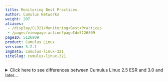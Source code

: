 ```yaml
---
title: Monitoring Best Practices
author: Cumulus Networks
weight: 207
aliases:
 - /display/CL321/Monitoring+Best+Practices
 - /pages/viewpage.action?pageId=5126809
pageID: 5126809
product: Cumulus Linux
version: 3.2.1
imgData: cumulus-linux-321
siteSlug: cumulus-linux-321
---
```

<details>

The following monitoring processes are considered best practices for
reviewing and troubleshooting potential issues with Cumulus Linux
environments. In addition, several of the more common issues have been
listed, with potential solutions included.

## Overview</span>

This document aims to provide two sets of outputs:

  - Metrics that can be polled from Cumulus Linux and used in trend
    analysis

  - Critical log messages that can be monitored for triggered alerts

### Trend Analysis via Metrics</span>

A metric is a quantifiable measure that is used to track and assess the
status of a specific infrastructure component. It is a check collected
over time. Examples of metrics include bytes on an interface, CPU
utilization and total number of routes.

Metrics are more valuable when used for trend analysis.

### Alerting via Triggered Logging</span>

Triggered issues are normally sent to `syslog`, but could go to another
log file depending on the feature. On Cumulus Linux, `rsyslog` handles
all logging including local and remote logging. Logs are the best method
to use for generating alerts when the system transitions from a stable
steady state.

Sending logs to a centralized collector, then creating an alerts based
on critical logs is optimal solution for alerting.

### Log Formatting</span>

Most log files in Cumulus Linux use a standard presentation format. For
example, consider this `syslog` entry:

    2017-03-08T06:26:43.569681+00:00 leaf01 sysmonitor: Critically high CPU use: 99%

  - *2017-03-08T06:26:43.569681+00:00* is the timestamp.

  - *leaf01* is the hostname.

  - *sysmonitor* is the process that is the source of the message.

  - *Critically high CPU use: 99%* is the message.

For brevity and legibility, the timestamp and hostname have been omitted
from the examples in this chapter.

## Hardware</span>

The `smond` process provides monitoring functionality for various switch
hardware elements. Minimum/maximum values are output, depending on the
flags applied to the basic command. The hardware elements and applicable
commands/flags are listed in the table below:

<table>
<colgroup>
<col style="width: 33%" />
<col style="width: 33%" />
<col style="width: 33%" />
</colgroup>
<thead>
<tr class="header">
<th><p>Hardware Element</p></th>
<th><p>Monitoring Command/s</p></th>
<th><p>Interval Poll</p></th>
</tr>
</thead>
<tbody>
<tr class="odd">
<td><p>Temperature</p></td>
<td><pre><code>cumulus@switch:~$ smonctl -j
cumulus@switch:~$ smonctl -j -s TEMP[X]</code></pre></td>
<td><p>600 seconds</p></td>
</tr>
<tr class="even">
<td><p>Fan</p></td>
<td><pre><code>cumulus@switch:~$ smonctl -j
cumulus@switch:~$ smonctl -j -s FAN[X]</code></pre></td>
<td><p>600 seconds</p></td>
</tr>
<tr class="odd">
<td><p>PSU</p></td>
<td><pre><code>cumulus@switch:~$ smonctl -j
cumulus@switch:~$ smonctl -j -s PSU[X]</code></pre></td>
<td><p>600 seconds</p></td>
</tr>
<tr class="even">
<td><p>PSU Fan</p></td>
<td><pre><code>cumulus@switch:~$ smonctl -j
cumulus@switch:~$ smonctl -j -s PSU[X]Fan[X]</code></pre></td>
<td><p>600 seconds</p></td>
</tr>
<tr class="odd">
<td><p>PSU Temperature</p></td>
<td><pre><code>cumulus@switch:~$ smonctl -j
cumulus@switch:~$ smonctl -j -s PSU[X]Temp[X]</code></pre></td>
<td><p>600 seconds</p></td>
</tr>
<tr class="even">
<td><p>Voltage</p></td>
<td><pre><code>cumulus@switch:~$ smonctl -j
cumulus@switch:~$ smonctl -j -s Volt[X]</code></pre></td>
<td><p>600 seconds</p></td>
</tr>
<tr class="odd">
<td><p>Front Panel LED</p></td>
<td><pre><code>cumulus@switch:~$ ledmgrd -d
cumulus@switch:~$ ledmgrd -j</code></pre></td>
<td><p>600 seconds</p></td>
</tr>
</tbody>
</table>

<table>
<colgroup>
<col style="width: 33%" />
<col style="width: 33%" />
<col style="width: 33%" />
</colgroup>
<thead>
<tr class="header">
<th><p>Hardware Logs</p></th>
<th><p>Log Location</p></th>
<th><p>Log Entries</p></th>
</tr>
</thead>
<tbody>
<tr class="odd">
<td><p>High temperature</p></td>
<td><pre><code>/var/log/syslog</code></pre></td>
<td><pre><code>/usr/sbin/smond : : Temp1(Board Sensor near CPU): state changed from UNKNOWN to OK
/usr/sbin/smond : : Temp2(Board Sensor Near Virtual Switch): state changed from UNKNOWN to OK
/usr/sbin/smond : : Temp3(Board Sensor at Front Left Corner): state changed from UNKNOWN to OK
/usr/sbin/smond : : Temp4(Board Sensor at Front Right Corner): state changed from UNKNOWN to OK
/usr/sbin/smond : : Temp5(Board Sensor near Fan): state changed from UNKNOWN to OK</code></pre></td>
</tr>
<tr class="even">
<td><p>Fan speed issues</p></td>
<td><pre><code>/var/log/syslog</code></pre></td>
<td><pre><code>/usr/sbin/smond : : Fan1(Fan Tray 1, Fan 1): state changed from UNKNOWN to OK
/usr/sbin/smond : : Fan2(Fan Tray 1, Fan 2): state changed from UNKNOWN to OK
/usr/sbin/smond : : Fan3(Fan Tray 2, Fan 1): state changed from UNKNOWN to OK
/usr/sbin/smond : : Fan4(Fan Tray 2, Fan 2): state changed from UNKNOWN to OK
/usr/sbin/smond : : Fan5(Fan Tray 3, Fan 1): state changed from UNKNOWN to OK
/usr/sbin/smond : : Fan6(Fan Tray 3, Fan 2): state changed from UNKNOWN to OK</code></pre></td>
</tr>
<tr class="odd">
<td><p>PSU failure</p></td>
<td><pre><code>/var/log/syslog</code></pre></td>
<td><pre><code>/usr/sbin/smond : : PSU1Fan1(PSU1 Fan): state changed from UNKNOWN to OK
/usr/sbin/smond : : PSU2Fan1(PSU2 Fan): state changed from UNKNOWN to BAD</code></pre></td>
</tr>
</tbody>
</table>

## System Data</span>

Cumulus Linux includes a number of ways to monitor various aspects of
system data. In addition, alerts are issued in high risk situations.

### CPU Idle Time</span>

When a CPU reports five high CPU alerts within a span of 5 minutes, an
alert is logged.

{{%notice warning%}}

**Short High CPU Bursts**

Short bursts of high CPU can occur during switchd churn or routing
protocol startup. Do not set alerts for these short bursts.

{{%/notice%}}

<table>
<colgroup>
<col style="width: 33%" />
<col style="width: 33%" />
<col style="width: 33%" />
</colgroup>
<thead>
<tr class="header">
<th><p>System Element</p></th>
<th><p>Monitoring Command/s</p></th>
<th><p>Interval Poll</p></th>
</tr>
</thead>
<tbody>
<tr class="odd">
<td><p>CPU utilization</p></td>
<td><pre><code>cumulus@switch:~$ cat /proc/stat
cumulus@switch:~$ top -b -n 1</code></pre></td>
<td><p>30 seconds</p></td>
</tr>
</tbody>
</table>

<table>
<colgroup>
<col style="width: 33%" />
<col style="width: 33%" />
<col style="width: 33%" />
</colgroup>
<thead>
<tr class="header">
<th><p>CPU Logs</p></th>
<th><p>Log Location</p></th>
<th><p>Log Entries</p></th>
</tr>
</thead>
<tbody>
<tr class="odd">
<td><p>High CPU</p></td>
<td><pre><code>/var/log/syslog</code></pre></td>
<td><pre><code>sysmonitor: Critically high CPU use: 99%
systemd[1]: Starting Monitor system resources (cpu, memory, disk)...
systemd[1]: Started Monitor system resources (cpu, memory, disk).
sysmonitor: High CPU use: 89%
systemd[1]: Starting Monitor system resources (cpu, memory, disk)...
systemd[1]: Started Monitor system resources (cpu, memory, disk).
sysmonitor: CPU use no longer high: 77%</code></pre></td>
</tr>
</tbody>
</table>

Cumulus Linux 3.0 and later monitors CPU, memory and disk space via
`sysmonitor`. The configurations for the thresholds are stored in
`/etc/cumulus/sysmonitor.conf`. More information is available via `man
sysmonitor`.

| CPU measure  | Thresholds            |
| ------------ | --------------------- |
| Use          | Alert: 90% Crit: 95%  |
| Process Load | Alarm: 95% Crit: 125% |

<summary>Click here to see differences between Cumulus Linux 2.5 ESR and
3.0 and later... </summary>

<table>
<colgroup>
<col style="width: 33%" />
<col style="width: 33%" />
<col style="width: 33%" />
</colgroup>
<thead>
<tr class="header">
<th><p>CPU Logs</p></th>
<th><p>Log Location</p></th>
<th><p>Log Entries</p></th>
</tr>
</thead>
<tbody>
<tr class="odd">
<td><p>High CPU</p></td>
<td><pre><code>/var/log/syslog</code></pre></td>
<td><pre><code>jdoo[2803]: &#39;localhost&#39; cpu system usage of 41.1% matches resource limit [cpu system usage&gt;30.0%]
jdoo[4727]: &#39;localhost&#39; sysloadavg(15min) of 111.0 matches resource limit [sysloadavg(15min)&gt;110.0]</code></pre></td>
</tr>
</tbody>
</table>

In Cumulus Linux 2.5, CPU logs are created with each unique threshold:

| CPU measure | \< 2.5 Threshold |
| ----------- | ---------------- |
| User        | 70%              |
| System      | 30%              |
| Wait        | 20%              |

Cumulus Linux 2.5, CPU and memory warnings are generated via `jdoo`. The
configuration for the thresholds are stored in
`/etc/jdoo/jdoorc.d/cl-utilities.rc`.

### Disk Usage</span>

When monitoring disk utilization, you can exclude `tmpfs` from
monitoring.

<table>
<colgroup>
<col style="width: 33%" />
<col style="width: 33%" />
<col style="width: 33%" />
</colgroup>
<thead>
<tr class="header">
<th><p>System Element</p></th>
<th><p>Monitoring Command/s</p></th>
<th><p>Interval Poll</p></th>
</tr>
</thead>
<tbody>
<tr class="odd">
<td><p>Disk utilization</p></td>
<td><pre><code>cumulus@switch:~$ /bin/df -x tmpfs</code></pre></td>
<td><p>300 seconds</p></td>
</tr>
</tbody>
</table>

## Process Restart </span>

In Cumulus Linux 3.0 and later, `systemd` is responsible for monitoring
and restarting processes.

<table>
<colgroup>
<col style="width: 50%" />
<col style="width: 50%" />
</colgroup>
<thead>
<tr class="header">
<th><p>Process Element</p></th>
<th><p>Monitoring Command/s</p></th>
</tr>
</thead>
<tbody>
<tr class="odd">
<td><p>View processes monitored by systemd</p></td>
<td><pre><code>cumulus@switch:~$ systemctl status</code></pre></td>
</tr>
</tbody>
</table>

<summary>Click here to changes from Cumulus Linux 2.5 ESR to 3.0 and
later... </summary>

Cumulus Linux 2.5.2 through 2.5 ESR uses a forked version of `monit`
called `jdoo` to monitor processes. If the process ever fails, `jdoo`
then invokes `init.d` to restart the process.

<table>
<colgroup>
<col style="width: 50%" />
<col style="width: 50%" />
</colgroup>
<thead>
<tr class="header">
<th><p>Process Element</p></th>
<th><p>Monitoring Command/s</p></th>
</tr>
</thead>
<tbody>
<tr class="odd">
<td><p>View processes monitored by jdoo</p></td>
<td><pre><code>cumulus@switch:~$ jdoo summary</code></pre></td>
</tr>
<tr class="even">
<td><p>View process restarts</p></td>
<td><pre><code>cumulus@switch:~$ sudo cat /var/log/syslog</code></pre></td>
</tr>
<tr class="odd">
<td><p>View current process state</p></td>
<td><pre><code>cumulus@switch:~$ ps -aux</code></pre></td>
</tr>
</tbody>
</table>

## Layer 1 Protocols and Interfaces</span>

Link and port state interface transitions are logged to
`/var/log/syslog` and `/var/log/switchd.log`.

<table>
<colgroup>
<col style="width: 50%" />
<col style="width: 50%" />
</colgroup>
<thead>
<tr class="header">
<th><p>Interface Element</p></th>
<th><p>Monitoring Command/s</p></th>
</tr>
</thead>
<tbody>
<tr class="odd">
<td><p>Link state</p></td>
<td><pre><code>cumulus@switch:~$ cat /sys/class/net/[iface]/operstate          
cumulus@switch:~$ net show interface all json</code></pre></td>
</tr>
<tr class="even">
<td><p>Link speed</p></td>
<td><pre><code>cumulus@switch:~$ cat /sys/class/net/[iface]/speed           
cumulus@switch:~$ net show interface all json</code></pre></td>
</tr>
<tr class="odd">
<td><p>Port state</p></td>
<td><pre><code>cumulus@switch:~$ ip link show
cumulus@switch:~$ net show interface all json</code></pre></td>
</tr>
<tr class="even">
<td><p>Bond state</p></td>
<td><pre><code>cumulus@switch:~$ cat /proc/net/bonding/[bond]
cumulus@switch:~$ net show interface all json</code></pre></td>
</tr>
</tbody>
</table>

Interface counters are obtained from either querying the hardware or the
Linux kernel. The two outputs should align, but the Linux kernel
aggregates the output from the hardware.

<table>
<colgroup>
<col style="width: 33%" />
<col style="width: 33%" />
<col style="width: 33%" />
</colgroup>
<thead>
<tr class="header">
<th><p>Interface Counter Element</p></th>
<th><p>Monitoring Command/s</p></th>
<th><p>Interval Poll</p></th>
</tr>
</thead>
<tbody>
<tr class="odd">
<td><p>Interface counters</p></td>
<td><pre><code>cumulus@switch:~$ cat /sys/class/net/[iface]/statistics/[stat_name]
cumulus@switch:~$ net show counters json
cumulus@switch:~$ cl-netstat -j
cumulus@switch:~$ ethtool -S [iface]</code></pre></td>
<td><p>10 seconds</p></td>
</tr>
</tbody>
</table>

<table>
<colgroup>
<col style="width: 33%" />
<col style="width: 33%" />
<col style="width: 33%" />
</colgroup>
<thead>
<tr class="header">
<th><p>Layer 1 Logs</p></th>
<th><p>Log Location</p></th>
<th><p>Log Entries</p></th>
</tr>
</thead>
<tbody>
<tr class="odd">
<td><p>Link failure/Link flap</p></td>
<td><pre><code>/var/log/switchd.log</code></pre></td>
<td><pre><code>switchd[5692]: nic.c:213 nic_set_carrier: swp17: setting kernel carrier: down
switchd[5692]: netlink.c:291 libnl: swp1, family 0, ifi 20, oper down
switchd[5692]: nic.c:213 nic_set_carrier: swp1: setting kernel carrier: up
switchd[5692]: netlink.c:291 libnl: swp17, family 0, ifi 20, oper up</code></pre></td>
</tr>
<tr class="even">
<td><p>Unidirectional link</p></td>
<td><pre><code>/var/log/switchd.log
/var/log/ptm.log</code></pre></td>
<td><pre><code>ptmd[7146]: ptm_bfd.c:2471 Created new session 0x1 with peer 10.255.255.11 port swp1
ptmd[7146]: ptm_bfd.c:2471 Created new session 0x2 with peer fe80::4638:39ff:fe00:5b port swp1
ptmd[7146]: ptm_bfd.c:2471 Session 0x1 down to peer 10.255.255.11, Reason 8
ptmd[7146]: ptm_bfd.c:2471 Detect timeout on session 0x1 with peer 10.255.255.11, in state 1</code></pre></td>
</tr>
<tr class="odd">
<td><p>Bond Negotiation</p>
<ul>
<li><p>Working</p></li>
</ul></td>
<td><pre><code>/var/log/syslog</code></pre></td>
<td><pre><code>kernel: [85412.763193] bonding: bond0 is being created...
kernel: [85412.770014] bond0: Enslaving swp2 as a backup interface with an up link
kernel: [85412.775216] bond0: Enslaving swp1 as a backup interface with an up link
kernel: [85412.797393] IPv6: ADDRCONF(NETDEV_UP): bond0: link is not ready
kernel: [85412.799425] IPv6: ADDRCONF(NETDEV_CHANGE): bond0: link becomes ready</code></pre></td>
</tr>
<tr class="even">
<td><p>Bond Negotiation</p>
<ul>
<li><p>Failing</p></li>
</ul></td>
<td><pre><code>/var/log/syslog</code></pre></td>
<td><pre><code>kernel: [85412.763193] bonding: bond0 is being created...
kernel: [85412.770014] bond0: Enslaving swp2 as a backup interface with an up link
kernel: [85412.775216] bond0: Enslaving swp1 as a backup interface with an up link
kernel: [85412.797393] IPv6: ADDRCONF(NETDEV_UP): bond0: link is not ready</code></pre></td>
</tr>
<tr class="odd">
<td><p>MLAG peerlink negotiation</p>
<ul>
<li><p>Working</p></li>
</ul></td>
<td><pre><code>/var/log/syslog</code></pre></td>
<td><pre><code>lldpd[998]: error while receiving frame on swp50: Network is down
lldpd[998]: error while receiving frame on swp49: Network is down
kernel: [76174.262893] peerlink: Setting ad_actor_system to 44:38:39:00:00:11
kernel: [76174.264205] 8021q: adding VLAN 0 to HW filter on device peerlink
mstpd: one_clag_cmd: setting (1) peer link: peerlink
mstpd: one_clag_cmd: setting (1) clag state: up
mstpd: one_clag_cmd: setting system-mac 44:39:39:ff:40:94
mstpd: one_clag_cmd: setting clag-role secondary</code></pre></td>
</tr>
<tr class="even">
<td><p> </p></td>
<td><pre><code>/var/log/clagd.log</code></pre></td>
<td><pre><code>clagd[14003]: Cleanup is executing.
clagd[14003]: Cannot open file &quot;/tmp/pre-clagd.q7XiO
clagd[14003]: Cleanup is finished
clagd[14003]: Beginning execution of clagd version 1
clagd[14003]: Invoked with: /usr/sbin/clagd --daemon
clagd[14003]: Role is now secondary
clagd[14003]: HealthCheck: role via backup is second
clagd[14003]: HealthCheck: backup active
clagd[14003]: Initial config loaded
clagd[14003]: The peer switch is active.
clagd[14003]: Initial data sync from peer done.
clagd[14003]: Initial handshake done.
clagd[14003]: Initial data sync to peer done.</code></pre></td>
</tr>
<tr class="odd">
<td><p>MLAG peerlink negotiation</p>
<ul>
<li><p>Failing</p></li>
</ul></td>
<td><pre><code>/var/log/syslog</code></pre></td>
<td><pre><code>lldpd[998]: error while receiving frame on swp50: Network is down
lldpd[998]: error while receiving frame on swp49: Network is down
kernel: [76174.262893] peerlink: Setting ad_actor_system to 44:38:39:00:00:11
kernel: [76174.264205] 8021q: adding VLAN 0 to HW filter on device peerlink
mstpd: one_clag_cmd: setting (1) peer link: peerlink
mstpd: one_clag_cmd: setting (1) clag state: down
mstpd: one_clag_cmd: setting system-mac 44:39:39:ff:40:94
mstpd: one_clag_cmd: setting clag-role secondary</code></pre></td>
</tr>
<tr class="even">
<td><p> </p></td>
<td><pre><code>/var/log/clagd.log</code></pre></td>
<td><pre><code>clagd[26916]: Cleanup is executing.
clagd[26916]: Cannot open file &quot;/tmp/pre-clagd.6M527vvGX0/brbatch&quot; for reading: No such file or directory
clagd[26916]: Cleanup is finished
clagd[26916]: Beginning execution of clagd version 1.3.0
clagd[26916]: Invoked with: /usr/sbin/clagd --daemon 169.254.1.2 peerlink.4094 44:38:39:FF:01:01 --priority 1000 --backupIp 10.0.0.2
clagd[26916]: Role is now secondary
clagd[26916]: Initial config loaded</code></pre></td>
</tr>
<tr class="odd">
<td><p>MLAG port negotiation</p>
<ul>
<li><p>Working</p></li>
</ul></td>
<td><pre><code>/var/log/syslog</code></pre></td>
<td><pre><code>kernel: [77419.112195] bonding: server01 is being created...
lldpd[998]: error while receiving frame on swp1: Network is down
kernel: [77419.122707] 8021q: adding VLAN 0 to HW filter on device swp1
kernel: [77419.126408] server01: Enslaving swp1 as a backup interface with a down link
kernel: [77419.177175] server01: Setting ad_actor_system to 44:39:39:ff:40:94
kernel: [77419.190874] server01: Warning: No 802.3ad response from the link partner for any adapters in the bond
kernel: [77419.191448] IPv6: ADDRCONF(NETDEV_UP): server01: link is not ready
kernel: [77419.191452] 8021q: adding VLAN 0 to HW filter on device server01
kernel: [77419.192060] server01: link status definitely up for interface swp1, 1000 Mbps full duplex
kernel: [77419.192065] server01: now running without any active interface!
kernel: [77421.491811] IPv6: ADDRCONF(NETDEV_CHANGE): server01: link becomes ready
mstpd: one_clag_cmd: setting (1) mac 44:38:39:00:00:17 &lt;server01, None&gt;</code></pre></td>
</tr>
<tr class="even">
<td><p> </p></td>
<td><pre><code>/var/log/clagd.log</code></pre></td>
<td><pre><code>clagd[14003]: server01 is now dual connected.</code></pre></td>
</tr>
<tr class="odd">
<td><p>MLAG port negotiation</p>
<ul>
<li><p>Failing</p></li>
</ul></td>
<td><pre><code>/var/log/syslog</code></pre></td>
<td><pre><code>kernel: [79290.290999] bonding: server01 is being created...
kernel: [79290.299645] 8021q: adding VLAN 0 to HW filter on device swp1
kernel: [79290.301790] server01: Enslaving swp1 as a backup interface with a down link
kernel: [79290.358294] server01: Setting ad_actor_system to 44:39:39:ff:40:94
kernel: [79290.373590] server01: Warning: No 802.3ad response from the link partner for any adapters in the bond
kernel: [79290.374024] IPv6: ADDRCONF(NETDEV_UP): server01: link is not ready
kernel: [79290.374028] 8021q: adding VLAN 0 to HW filter on device server01
kernel: [79290.375033] server01: link status definitely up for interface swp1, 1000 Mbps full duplex
kernel: [79290.375037] server01: now running without any active interface!</code></pre></td>
</tr>
<tr class="even">
<td><p> </p></td>
<td><pre><code>/var/log/clagd.log</code></pre></td>
<td><pre><code>clagd[14291]: Conflict (server01): matching clag-id (1) not configured on peer
...
clagd[14291]: Conflict cleared (server01): matching clag-id (1) detected on peer </code></pre></td>
</tr>
<tr class="odd">
<td><p>MLAG port negotiation</p>
<ul>
<li><p>Flapping</p></li>
</ul></td>
<td><pre><code>/var/log/syslog</code></pre></td>
<td><pre><code>mstpd: one_clag_cmd: setting (0) mac 00:00:00:00:00:00 &lt;server01, None&gt;
mstpd: one_clag_cmd: setting (1) mac 44:38:39:00:00:03 &lt;server01, None&gt;</code></pre></td>
</tr>
<tr class="even">
<td><p> </p></td>
<td><pre><code>/var/log/clagd.log</code></pre></td>
<td><pre><code>clagd[14291]: server01 is no longer dual connected
clagd[14291]: server01 is now dual connected.</code></pre></td>
</tr>
</tbody>
</table>

Prescriptive Topology Manager (PTM) uses LLDP information to compare
against a topology.dot file that describes the network. It has built in
alerting capabilities, so it is preferable to use PTM on box rather than
polling LLDP information regularly. The PTM code is available on the
Cumulus Networks [GitHub
repository](https://github.com/CumulusNetworks/ptm). Additional PTM, BFD
and associated logs are documented in the code.

{{%notice note%}}

Peering information should be tracked through PTM. For more information,
refer to the [Prescriptive Topology Manager
documentation](/version/cumulus-linux-321/Layer-One-and-Two/Prescriptive-Topology-Manager-PTM/).

{{%/notice%}}

<table>
<colgroup>
<col style="width: 33%" />
<col style="width: 33%" />
<col style="width: 33%" />
</colgroup>
<thead>
<tr class="header">
<th><p>Neighbor Element</p></th>
<th><p>Monitoring Command/s</p></th>
<th><p>Interval Poll</p></th>
</tr>
</thead>
<tbody>
<tr class="odd">
<td><p>LLDP Neighbor</p></td>
<td><pre><code>cumulus@switch:~$ lldpctl -f json</code></pre></td>
<td><p>300 seconds</p></td>
</tr>
<tr class="even">
<td><p>Prescriptive Topology Manager</p></td>
<td><pre><code>cumulus@switch:~$ ptmctl -j [-d]</code></pre></td>
<td><p>Triggered</p></td>
</tr>
</tbody>
</table>

## Layer 2 Protocols</span>

Spanning tree is a protocol that prevents loops in a layer 2
infrastructure. In a stable state, the spanning tree protocol should
stably converge. Monitoring the Topology Change Notifications (TCN) in
STP helps identify when new BPDUs were received.

<table>
<colgroup>
<col style="width: 33%" />
<col style="width: 33%" />
<col style="width: 33%" />
</colgroup>
<thead>
<tr class="header">
<th><p>Interface Counter Element</p></th>
<th><p>Monitoring Command/s</p></th>
<th><p>Interval Poll</p></th>
</tr>
</thead>
<tbody>
<tr class="odd">
<td><p>STP TCN Transitions</p></td>
<td><pre><code>cumulus@switch:~$ mstpctl showbridge json
cumulus@switch:~$ mstpctl showport json</code></pre></td>
<td><p>60 seconds</p></td>
</tr>
<tr class="even">
<td><p>MLAG peer state</p></td>
<td><pre><code>cumulus@switch:~$ clagctl status
cumulus@switch:~$ clagd -j
cumulus@switch:~$ cat /var/log/clagd.log</code></pre></td>
<td><p>60 seconds</p></td>
</tr>
<tr class="odd">
<td><p>MLAG peer MACs</p></td>
<td><pre><code>cumulus@switch:~$ clagctl dumppeermacs
cumulus@switch:~$ clagctl dumpourmacs </code></pre></td>
<td><p>300 seconds</p></td>
</tr>
</tbody>
</table>

<table>
<colgroup>
<col style="width: 33%" />
<col style="width: 33%" />
<col style="width: 33%" />
</colgroup>
<thead>
<tr class="header">
<th><p>Layer 2 Logs</p></th>
<th><p>Log Location</p></th>
<th><p>Log Entries</p></th>
</tr>
</thead>
<tbody>
<tr class="odd">
<td><p>Spanning Tree Working</p></td>
<td><pre><code>/var/log/syslog</code></pre></td>
<td><pre><code>kernel: [1653877.190724] device swp1 entered promiscuous mode
kernel: [1653877.190796] device swp2 entered promiscuous mode
mstpd: create_br: Add bridge bridge
mstpd: clag_set_sys_mac_br: set bridge mac 00:00:00:00:00:00
mstpd: create_if: Add iface swp1 as port#2 to bridge bridge
mstpd: set_if_up: Port swp1 : up
mstpd: create_if: Add iface swp2 as port#1 to bridge bridge
mstpd: set_if_up: Port swp2 : up
mstpd: set_br_up: Set bridge bridge up
mstpd: MSTP_OUT_set_state: bridge:swp1:0 entering blocking state(Disabled)
mstpd: MSTP_OUT_set_state: bridge:swp2:0 entering blocking state(Disabled)
mstpd: MSTP_OUT_flush_all_fids: bridge:swp1:0 Flushing forwarding database
mstpd: MSTP_OUT_flush_all_fids: bridge:swp2:0 Flushing forwarding database
mstpd: MSTP_OUT_set_state: bridge:swp1:0 entering learning state(Designated)
mstpd: MSTP_OUT_set_state: bridge:swp2:0 entering learning state(Designated)
sudo: pam_unix(sudo:session): session closed for user root
mstpd: MSTP_OUT_set_state: bridge:swp1:0 entering forwarding state(Designated)
mstpd: MSTP_OUT_set_state: bridge:swp2:0 entering forwarding state(Designated)
mstpd: MSTP_OUT_flush_all_fids: bridge:swp2:0 Flushing forwarding database
mstpd: MSTP_OUT_flush_all_fids: bridge:swp1:0 Flushing forwarding database</code></pre></td>
</tr>
<tr class="even">
<td><p>Spanning Tree Blocking</p></td>
<td><pre><code>/var/log/syslog</code></pre></td>
<td><pre><code>mstpd: MSTP_OUT_set_state: bridge:swp2:0 entering blocking state(Designated)
mstpd: MSTP_OUT_set_state: bridge:swp2:0 entering learning state(Designated)
mstpd: MSTP_OUT_set_state: bridge:swp2:0 entering forwarding state(Designated)
mstpd: MSTP_OUT_flush_all_fids: bridge:swp2:0 Flushing forwarding database
mstpd: MSTP_OUT_flush_all_fids: bridge:swp2:0 Flushing forwarding database
mstpd: MSTP_OUT_set_state: bridge:swp2:0 entering blocking state(Alternate)
mstpd: MSTP_OUT_flush_all_fids: bridge:swp2:0 Flushing forwarding database</code></pre></td>
</tr>
</tbody>
</table>

## Layer 3 Protocols</span>

When Quagga boots up for the first time, there will be a different log
file for each daemon that has been activated. If the log file is ever
edited (for example, through `vtysh` or `Quagga.conf`), the integrated
configuration sends all logs to the same file.

In order to send Quagga logs to syslog, apply the configuration `log
syslog` in `vtysh`.

### BGP</span>

When monitoring BGP, check if BGP peers are operational. There is not
much value in alerting on the current operational state of the peer as
monitoring the transition is more valuable, and this is done by
monitoring syslog.

Monitoring the routing table provides trending on the size of the
infrastructure. This is especially useful when integrated with host
based solutions (ie. RoH) when the routes track with the number of
applications available.

<table>
<colgroup>
<col style="width: 33%" />
<col style="width: 33%" />
<col style="width: 33%" />
</colgroup>
<thead>
<tr class="header">
<th><p>BGP Element</p></th>
<th><p>Monitoring Command/s</p></th>
<th><p>Interval Poll</p></th>
</tr>
</thead>
<tbody>
<tr class="odd">
<td><p>BGP peer failure</p></td>
<td><pre><code>cumulus@switch:~$ vtysh -c &quot;show ip bgp summary json&quot;
cumulus@switch:~$ cl-bgp summary show json</code></pre></td>
<td><p>60 seconds</p></td>
</tr>
<tr class="even">
<td><p>BGP route table</p></td>
<td><pre><code>cumulus@switch:~$ vtysh -c &quot;show ip bgp json&quot;
cumulus@switch:~$ cl-bgp route show</code></pre></td>
<td><p>600 seconds</p></td>
</tr>
</tbody>
</table>

<table>
<colgroup>
<col style="width: 33%" />
<col style="width: 33%" />
<col style="width: 33%" />
</colgroup>
<thead>
<tr class="header">
<th><p>BGP Logs</p></th>
<th><p>Log Location</p></th>
<th><p>Log Entries</p></th>
</tr>
</thead>
<tbody>
<tr class="odd">
<td><p>BGP peer down</p></td>
<td><pre><code>/var/log/syslog
/var/log/quagga/*.log </code></pre></td>
<td><pre><code>bgpd[3000]: %NOTIFICATION: sent to neighbor swp1 4/0 (Hold Timer Expired) 0 bytes
bgpd[3000]: %ADJCHANGE: neighbor swp1 Down BGP Notification send</code></pre></td>
</tr>
</tbody>
</table>

### OSPF</span>

When monitoring OSPF, check if OSPF peers are operational. There is not
much value in alerting on the current operational state of the peer as
monitoring the transition is more valuable, and this is done by
monitoring syslog.

Monitoring the routing table provides trending on the size of the
infrastructure. This is especially useful when integrated with
host-based solutions (such as Routing on the Host) when the routes track
with the number of applications available.

<table>
<colgroup>
<col style="width: 33%" />
<col style="width: 33%" />
<col style="width: 33%" />
</colgroup>
<thead>
<tr class="header">
<th><p>OSPF Element</p></th>
<th><p>Monitoring Command(s)</p></th>
<th><p>Interval Poll</p></th>
</tr>
</thead>
<tbody>
<tr class="odd">
<td><p>OSPF protocol peer failure</p></td>
<td><pre><code>cumulus@switch:~$ vtysh -c &quot;show ip ospf neighbor all json&quot;
cumulus@switch:~$ cl-ospf summary show json</code></pre></td>
<td><p>60 seconds</p></td>
</tr>
<tr class="even">
<td><p>OSPF link state database</p></td>
<td><pre><code>cumulus@switch:~$ vtysh - c &quot;show ip ospf database&quot;</code></pre></td>
<td><p>600 seconds</p></td>
</tr>
</tbody>
</table>

### Route and Host Entries</span>

<table>
<colgroup>
<col style="width: 33%" />
<col style="width: 33%" />
<col style="width: 33%" />
</colgroup>
<thead>
<tr class="header">
<th><p>OSPF Element</p></th>
<th><p>Monitoring Command(s)</p></th>
<th><p>Interval Poll</p></th>
</tr>
</thead>
<tbody>
<tr class="odd">
<td><p>Host Entries</p></td>
<td><pre><code>cumulus@switch:~$ cl-resource-query
cumulus@switch:~$ cl-resource-query -k</code></pre></td>
<td><p>600 seconds</p></td>
</tr>
<tr class="even">
<td><p>Route Entries</p></td>
<td><pre><code>cumulus@switch:~$ cl-resource-query
cumulus@switch:~$ cl-resource-query -k</code></pre></td>
<td><p>600 seconds</p></td>
</tr>
</tbody>
</table>

### Routing Logs</span>

<table>
<colgroup>
<col style="width: 33%" />
<col style="width: 33%" />
<col style="width: 33%" />
</colgroup>
<thead>
<tr class="header">
<th><p>Layer 3 Logs</p></th>
<th><p>Log Location</p></th>
<th><p>Log Entries</p></th>
</tr>
</thead>
<tbody>
<tr class="odd">
<td><p>Routing protocol process crash</p></td>
<td><pre><code>/var/log/syslog</code></pre></td>
<td><pre><code>quagga[1824]: Starting Quagga daemons (prio:10):. zebra. bgpd.
bgpd[1847]: BGPd 1.0.0+cl3u7 starting: vty@2605, bgp@&lt;all&gt;:179
zebra[1840]: client 12 says hello and bids fair to announce only bgp routes
watchquagga[1853]: watchquagga 1.0.0+cl3u7 watching [zebra bgpd], mode [phased zebra restart]
watchquagga[1853]: bgpd state -&gt; up : connect succeeded
watchquagga[1853]: bgpd state -&gt; down : read returned EOF
cumulus-core: Running cl-support for core files bgpd.3030.1470341944.core.core_helper
core_check.sh[4992]: Please send /var/support/cl_support__spine01_20160804_201905.tar.xz to Cumulus support
watchquagga[1853]: Forked background command [pid 6665]: /usr/sbin/service quagga restart bgpd
watchquagga[1853]: watchquagga 0.99.24+cl3u2 watching [zebra bgpd ospfd], mode [phased zebra restart]
watchquagga[1853]: zebra state -&gt; up : connect succeeded
watchquagga[1853]: bgpd state -&gt; up : connect succeeded
watchquagga[1853]: Watchquagga: Notifying Systemd we are up and running</code></pre></td>
</tr>
</tbody>
</table>

## Logging</span>

The table below covers the various log files, and what they should be
used for:

<table>
<colgroup>
<col style="width: 33%" />
<col style="width: 33%" />
<col style="width: 33%" />
</colgroup>
<thead>
<tr class="header">
<th><p>OSPF Element</p></th>
<th><p>Monitoring Command/s</p></th>
<th><p>Log Location</p></th>
</tr>
</thead>
<tbody>
<tr class="odd">
<td><p>syslog</p></td>
<td><p>Catch all log file. Identifies memory leaks and CPU spikes.</p></td>
<td><pre><code>/var/log/syslog</code></pre></td>
</tr>
<tr class="even">
<td><p>switchd functionality</p></td>
<td><p>Hardware Abstraction Layer (HAL).</p></td>
<td><pre><code>/var/log/switchd.log</code></pre></td>
</tr>
<tr class="odd">
<td><p>Routing daemons</p></td>
<td><p>Quagga zebra daemon details</p></td>
<td><pre><code>/var/log/daemon.log</code></pre></td>
</tr>
<tr class="even">
<td><p>Routing protocol</p></td>
<td><p>The log file is configurable in Quagga. When quagga first boots, it boots using the non-integrated config so each routing protocol has its own log file.<br />
After booting up, quagga switches over to using the integrated configuration which means that all logs go to a single place.</p>
<p>To edit where log files go use the command <code>log file &lt;location&gt;</code>. By default, Quagga logs are not sent to syslog. This can be enabled using the command <code>log syslog &lt;level&gt;</code>. After this, logs go through rsyslog and into <code>/var/log/syslog</code>.</p></td>
<td><pre><code>/var/log/quagga/zebra.log
/var/log/quagga/{protocol}.log
/var/log/quagga/Quagga.log</code></pre></td>
</tr>
</tbody>
</table>

## Protocols and Services</span>

### NTP</span>

Run the following command to confirm the NTP process is working
correctly, and that the switch clock is synced with NTP:

    cumulus@switch:~$ /usr/bin/ntpq -p

## Device Management</span>

### Device Access Logs</span>

<table>
<colgroup>
<col style="width: 33%" />
<col style="width: 33%" />
<col style="width: 33%" />
</colgroup>
<thead>
<tr class="header">
<th><p>Access Logs</p></th>
<th><p>Log Location</p></th>
<th><p>Log Entries</p></th>
</tr>
</thead>
<tbody>
<tr class="odd">
<td><p>User Authentication and Remote Login</p></td>
<td><pre><code>/var/log/syslog</code></pre></td>
<td><pre><code>sshd[31830]: Accepted publickey for cumulus from 192.168.0.254 port 45582 ssh2: RSA 38:e6:3b:cc:04:ac:41:5e:c9:e3:93:9d:cc:9e:48:25
sshd[31830]: pam_unix(sshd:session): session opened for user cumulus by (uid=0)</code></pre></td>
</tr>
</tbody>
</table>

### Device Super User Command Logs</span>

<table>
<colgroup>
<col style="width: 33%" />
<col style="width: 33%" />
<col style="width: 33%" />
</colgroup>
<thead>
<tr class="header">
<th><p>Super User Command Logs</p></th>
<th><p>Log Location</p></th>
<th><p>Log Entries</p></th>
</tr>
</thead>
<tbody>
<tr class="odd">
<td><p>Executing commands using sudo</p></td>
<td><pre><code>/var/log/syslog</code></pre></td>
<td><pre><code>sudo:  cumulus : TTY=unknown ; PWD=/home/cumulus ; USER=root ; COMMAND=/tmp/script_9938.sh -v
sudo: pam_unix(sudo:session): session opened for user root by (uid=0)
sudo: pam_unix(sudo:session): session closed for user root</code></pre></td>
</tr>
</tbody>
</table>


</details>
